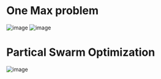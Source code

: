 # One Max problem

![image](https://user-images.githubusercontent.com/60944931/166570893-dd2a455f-155b-4cf8-8a17-3e062f20ed51.png)
![image](https://user-images.githubusercontent.com/60944931/166570911-593108ac-fbee-457f-8273-d3c5c4110a03.png)
# Partical Swarm Optimization
![image](https://user-images.githubusercontent.com/60944931/166572850-d60d43e1-639c-4864-9cfd-e90dbd5293de.png)
